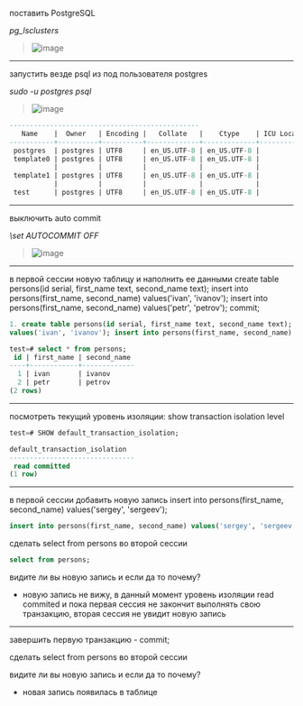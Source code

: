 поставить PostgreSQL

*pg_lsclusters*

> ![image](https://github.com/VyacheslavIT/postgre/assets/136000255/71aeacb2-7ab3-4566-8a69-0e5c1f337e80)

------------------------------------------------
запустить везде psql из под пользователя postgres

*sudo -u postgres psql*

> ![image](https://github.com/VyacheslavIT/postgre/assets/136000255/17159052-2a96-4659-a12e-12d32004cccc)
```sql
-----------------------------------------------
   Name    |  Owner   | Encoding |   Collate   |    Ctype    | ICU Locale | Locale Provider |   Access privileges   
-----------+----------+----------+-------------+-------------+------------+-----------------+-----------------------
 postgres  | postgres | UTF8     | en_US.UTF-8 | en_US.UTF-8 |            | libc            | 
 template0 | postgres | UTF8     | en_US.UTF-8 | en_US.UTF-8 |            | libc            | =c/postgres          +
           |          |          |             |             |            |                 | postgres=CTc/postgres
 template1 | postgres | UTF8     | en_US.UTF-8 | en_US.UTF-8 |            | libc            | =c/postgres          +
           |          |          |             |             |            |                 | postgres=CTc/postgres
 test      | postgres | UTF8     | en_US.UTF-8 | en_US.UTF-8 |            | libc            | 
```
-----------------------------------------------
выключить auto commit

*\set AUTOCOMMIT OFF*

> ![image](https://github.com/VyacheslavIT/postgre/assets/136000255/555de060-d867-465e-906b-5cf06c428f6c)

----------------------------------------------
в первой сессии новую таблицу и наполнить ее данными
create table persons(id serial, first_name text, second_name text);
insert into persons(first_name, second_name) values('ivan', 'ivanov');
insert into persons(first_name, second_name) values('petr', 'petrov'); commit;

```sql
1. create table persons(id serial, first_name text, second_name text); insert into persons(first_name, second_name)
values('ivan', 'ivanov'); insert into persons(first_name, second_name) values('petr', 'petrov');
```
```sql
test=# select * from persons;
 id | first_name | second_name 
----+------------+-------------
  1 | ivan       | ivanov
  2 | petr       | petrov
(2 rows)

```
-----------------------------------------------
посмотреть текущий уровень изоляции: show transaction isolation level

```sql
test=# SHOW default_transaction_isolation;

default_transaction_isolation 
-------------------------------
 read committed
(1 row)

```
------------------------------
в первой сессии добавить новую запись insert into persons(first_name, second_name) values('sergey', 'sergeev');
```sql
insert into persons(first_name, second_name) values('sergey', 'sergeev');
```
сделать select from persons во второй сессии

```sql
select from persons;
```
видите ли вы новую запись и если да то почему?

* новую запись не вижу, в данный момент уровень изоляции read commited и пока первая сессия  не закончит выполнять свою транзакцию, вторая сессия не увидит новую запись
-------------------------------
завершить первую транзакцию - commit;

сделать select from persons во второй сессии

видите ли вы новую запись и если да то почему?
 * новая запись появилась в таблице


